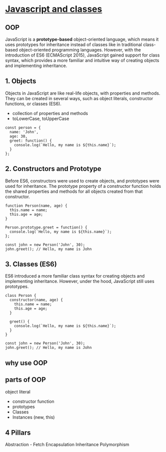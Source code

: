 # [Javascript and classes](https://youtu.be/pN-Qmv4zBcI?list=PLu71SKxNbfoBuX3f4EOACle2y-tRC5Q37)

## OOP

JavaScript is a **prototype-based** object-oriented language, which means it uses prototypes for inheritance instead of classes like in traditional class-based object-oriented programming languages. However, with the introduction of ES6 (ECMAScript 2015), JavaScript gained support for class syntax, which provides a more familiar and intuitive way of creating objects and implementing inheritance.

## 1. Objects

Objects in JavaScript are like real-life objects, with properties and methods. They can be created in several ways, such as object literals, constructor functions, or classes (ES6).

- collection of properties and methods
- toLowerCase, toUpperCase

```
const person = {
  name: 'John',
  age: 30,
  greet: function() {
    console.log(`Hello, my name is ${this.name}`);
  }
};
```

## 2. Constructors and Prototype

Before ES6, constructors were used to create objects, and prototypes were used for inheritance. The prototype property of a constructor function holds the shared properties and methods for all objects created from that constructor.

```
function Person(name, age) {
  this.name = name;
  this.age = age;
}

Person.prototype.greet = function() {
  console.log(`Hello, my name is ${this.name}`);
};

const john = new Person('John', 30);
john.greet(); // Hello, my name is John
```

## 3. Classes (ES6)

ES6 introduced a more familiar class syntax for creating objects and implementing inheritance. However, under the hood, JavaScript still uses prototypes.

```
class Person {
  constructor(name, age) {
    this.name = name;
    this.age = age;
  }

  greet() {
    console.log(`Hello, my name is ${this.name}`);
  }
}

const john = new Person('John', 30);
john.greet(); // Hello, my name is John
```

## why use OOP

## parts of OOP

object literal

- constructor function
- prototypes
- Classes
- Instances (new, this)

## 4 Pillars

Abstraction - Fetch
Encapsulation
Inheritance
Polymorphism

```

```
